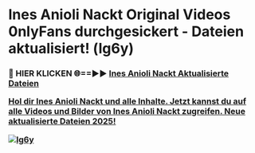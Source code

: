 # Ines Anioli Nackt Original Videos 0nlyFans durchgesickert - Dateien aktualisiert! (lg6y)

<h3>🔴 HIER KLICKEN 🌐==►► <a href="https://tinyurl.com/h6vf6nb8" rel="nofollow">Ines Anioli Nackt Aktualisierte Dateien

Hol dir Ines Anioli Nackt und alle Inhalte. Jetzt kannst du auf alle Videos und Bilder von Ines Anioli Nackt zugreifen. Neue aktualisierte Dateien 2025!

[![lg6y](https://i.imgur.com/sD4kR3V.gif)](https://tinyurl.com/h6vf6nb8)
